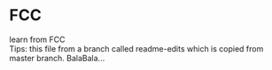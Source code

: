 # FCC
learn from FCC  
Tips: this file from a branch called readme-edits which is copied from master branch. BalaBala...
